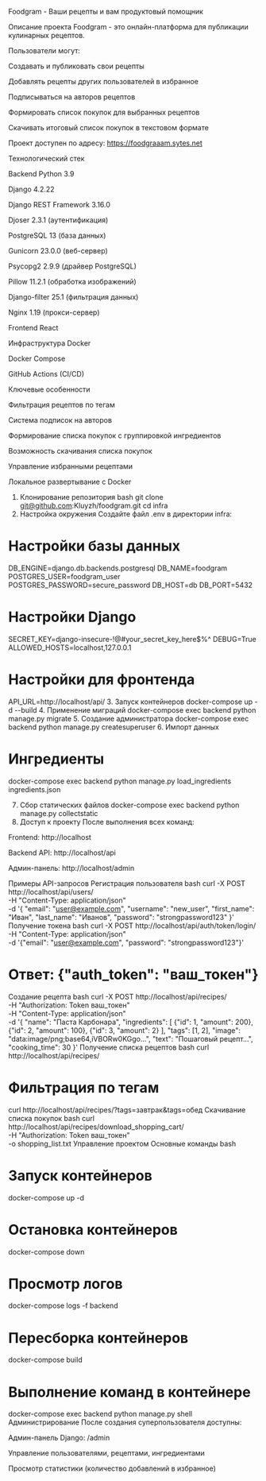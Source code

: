 Foodgram - Ваши рецепты и вам продуктовый помощник

Описание проекта
Foodgram - это онлайн-платформа для публикации кулинарных рецептов.

Пользователи могут:

Создавать и публиковать свои рецепты

Добавлять рецепты других пользователей в избранное

Подписываться на авторов рецептов

Формировать список покупок для выбранных рецептов

Скачивать итоговый список покупок в текстовом формате

Проект доступен по адресу: https://foodgraaam.sytes.net

Технологический стек

Backend
Python 3.9

Django 4.2.22

Django REST Framework 3.16.0

Djoser 2.3.1 (аутентификация)

PostgreSQL 13 (база данных)

Gunicorn 23.0.0 (веб-сервер)

Psycopg2 2.9.9 (драйвер PostgreSQL)

Pillow 11.2.1 (обработка изображений)

Django-filter 25.1 (фильтрация данных)

Nginx 1.19 (прокси-сервер)

Frontend
React

Инфраструктура
Docker

Docker Compose

GitHub Actions (CI/CD)

Ключевые особенности

Фильтрация рецептов по тегам

Система подписок на авторов

Формирование списка покупок с группировкой ингредиентов

Возможность скачивания списка покупок

Управление избранными рецептами

Локальное развертывание с Docker
1. Клонирование репозитория
bash
git clone git@github.com:Kluyzh/foodgram.git
cd infra
2. Настройка окружения
Создайте файл .env в директории infra:

# Настройки базы данных
DB_ENGINE=django.db.backends.postgresql
DB_NAME=foodgram
POSTGRES_USER=foodgram_user
POSTGRES_PASSWORD=secure_password
DB_HOST=db
DB_PORT=5432

# Настройки Django
SECRET_KEY=django-insecure-!@#your_secret_key_here$%^
DEBUG=True
ALLOWED_HOSTS=localhost,127.0.0.1

# Настройки для фронтенда
API_URL=http://localhost/api/
3. Запуск контейнеров
docker-compose up -d --build
4. Применение миграций
docker-compose exec backend python manage.py migrate
5. Создание администратора
docker-compose exec backend python manage.py createsuperuser
6. Импорт данных
# Ингредиенты
docker-compose exec backend python manage.py load_ingredients ingredients.json

7. Сбор статических файлов
docker-compose exec backend python manage.py collectstatic
8. Доступ к проекту
После выполнения всех команд:

Frontend: http://localhost

Backend API: http://localhost/api

Админ-панель: http://localhost/admin

Примеры API-запросов
Регистрация пользователя
bash
curl -X POST http://localhost/api/users/ \
  -H "Content-Type: application/json" \
  -d '{
        "email": "user@example.com",
        "username": "new_user",
        "first_name": "Иван",
        "last_name": "Иванов",
        "password": "strongpassword123"
      }'
Получение токена
bash
curl -X POST http://localhost/api/auth/token/login/ \
  -H "Content-Type: application/json" \
  -d '{"email": "user@example.com", "password": "strongpassword123"}'

# Ответ: {"auth_token": "ваш_токен"}
Создание рецепта
bash
curl -X POST http://localhost/api/recipes/ \
  -H "Authorization: Token ваш_токен" \
  -H "Content-Type: application/json" \
  -d '{
        "name": "Паста Карбонара",
        "ingredients": [
          {"id": 1, "amount": 200},
          {"id": 2, "amount": 100},
          {"id": 3, "amount": 2}
        ],
        "tags": [1, 2],
        "image": "data:image/png;base64,iVBORw0KGgo...",
        "text": "Пошаговый рецепт...",
        "cooking_time": 30
      }'
Получение списка рецептов
bash
curl http://localhost/api/recipes/

# Фильтрация по тегам
curl http://localhost/api/recipes/?tags=завтрак&tags=обед
Скачивание списка покупок
bash
curl http://localhost/api/recipes/download_shopping_cart/ \
  -H "Authorization: Token ваш_токен" \
  -o shopping_list.txt
Управление проектом
Основные команды
bash
# Запуск контейнеров
docker-compose up -d

# Остановка контейнеров
docker-compose down

# Просмотр логов
docker-compose logs -f backend

# Пересборка контейнеров
docker-compose build

# Выполнение команд в контейнере
docker-compose exec backend python manage.py shell
Администрирование
После создания суперпользователя доступны:

Админ-панель Django: /admin

Управление пользователями, рецептами, ингредиентами

Просмотр статистики (количество добавлений в избранное)